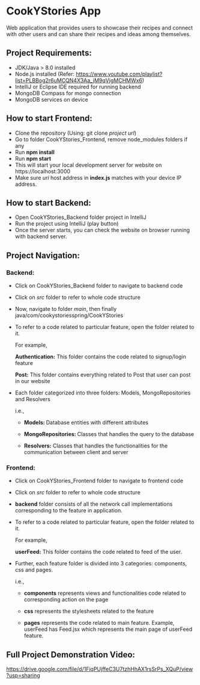 # CookYStories App
Web application that provides users to showcase their recipes and connect with other users and can share their recipes and ideas among themselves.

## Project Requirements:
* JDK/Java > 8.0 installed
* Node.js installed (Refer: https://www.youtube.com/playlist?list=PLBBog2r6uMCQN4X3Aa_jM9qVjgMCHMWx6)
* IntelliJ or Eclipse IDE required for running backend
* MongoDB Compass for mongo connection
* MongoDB services on device

## How to start Frontend:
* Clone the repository (Using: git clone *project url*)
* Go to folder CookYStories_Frontend, remove node_modules folders if any
* Run **npm install** 
* Run **npm start** 
* This will start your local development server for website on https://localhost:3000
* Make sure <i>uri</i> host address in <b>index.js</b> matches with your device IP address.

## How to start Backend:
* Open CookYStories_Backend folder project in IntelliJ
* Run the project using IntelliJ (play button)
* Once the server starts, you can check the website on browser running with backend server.

## Project Navigation:

### Backend:
* Click on CookYStories_Backend folder to navigate to backend code
* Click on <i>src</i> folder to refer to whole code structure
* Now, navigate to folder <i>main</i>, then finally java/com/cookystoriesspring/CookYStories
* To refer to a code related to particular feature, open the folder related to it.
   
   For example,
  
   <b>Authentication:</b> This folder contains the code related to signup/login feature
   
   <b>Post:</b> This folder contains everything related to Post that user can post in our website

* Each folder categorized into three folders: Models, MongoRepositories and Resolvers

    i.e.,
    
    - <b>Models: </b> Database entities with different attributes
    
    - <b>MongoRepositories: </b> Classes that handles the query to the database
    
    - <b>Resolvers:</b> Classes that handles the functionalities for the communication between client and server
    
### Frontend:
* Click on CookYStories_Frontend folder to navigate to frontend code
* Click on <i>src</i> folder to refer to whole code structure
*  <b>backend</b> folder consists of all the network call implementations corresponding to the feature in application.
* To refer to a code related to particular feature, open the folder related to it.

   For example,
  
   <b>userFeed:</b> This folder contains the code related to feed of the user.
* Further, each feature folder is divided into 3 categories: components, css and pages.

   i.e.,
   
   - <b>components</b> represents views and functionalities code related to corresponding action on the page
   
   - <b>css</b> represents the stylesheets related to the feature
   
   - <b>pages</b> represents the code related to main feature. Example, userFeed has Feed.jsx which represents the main page of userFeed feature.

## Full Project Demonstration Video: 

https://drive.google.com/file/d/1FiqPUjffeC3U7tzhHhAX1rsSrPs_XQuP/view?usp=sharing
